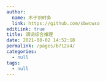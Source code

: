 ```yaml
---
author: 
  name: 木子识时务
  link: https://github.com/sbwcwso
editLink: true
title: 谓词综合推理
date: 2021-08-02 14:52:18
permalink: /pages/b712a4/
categories: 
  - null
tags: 
  - null
---
```

